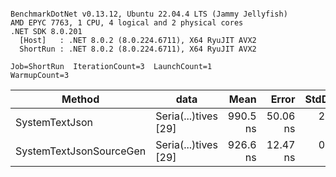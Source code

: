 ```

BenchmarkDotNet v0.13.12, Ubuntu 22.04.4 LTS (Jammy Jellyfish)
AMD EPYC 7763, 1 CPU, 4 logical and 2 physical cores
.NET SDK 8.0.201
  [Host]   : .NET 8.0.2 (8.0.224.6711), X64 RyuJIT AVX2
  ShortRun : .NET 8.0.2 (8.0.224.6711), X64 RyuJIT AVX2

Job=ShortRun  IterationCount=3  LaunchCount=1  
WarmupCount=3  

```
| Method                  | data                 | Mean     | Error    | StdDev  | Min      | Max      | Gen0   | Allocated |
|------------------------ |--------------------- |---------:|---------:|--------:|---------:|---------:|-------:|----------:|
| SystemTextJson          | Seria(...)tives [29] | 990.5 ns | 50.06 ns | 2.74 ns | 987.5 ns | 992.8 ns | 0.0038 |     432 B |
| SystemTextJsonSourceGen | Seria(...)tives [29] | 926.6 ns | 12.47 ns | 0.68 ns | 925.8 ns | 927.1 ns | 0.0057 |     544 B |
